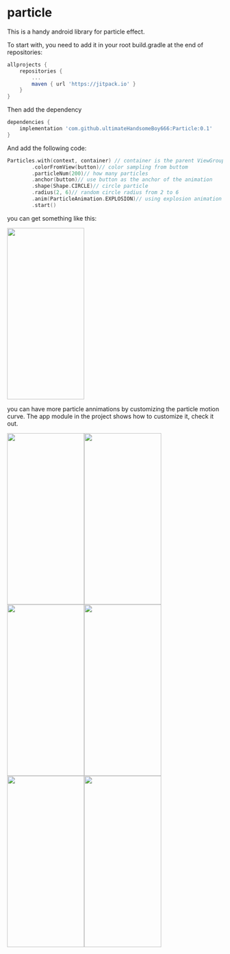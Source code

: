 # particle

This is a handy android library for particle effect.

To start with, you need to add it in your root build.gradle at the end of repositories:

```groovy
allprojects {
	repositories {
		...
		maven { url 'https://jitpack.io' }
	}
}
```

Then add the dependency

```groovy
dependencies {
	implementation 'com.github.ultimateHandsomeBoy666:Particle:0.1'
}
```

And add the following code:
```kotlin
Particles.with(context, container) // container is the parent ViewGroup
		.colorFromView(button)// color sampling from buttom
		.particleNum(200)// how many particles
		.anchor(button)// use button as the anchor of the animation
		.shape(Shape.CIRCLE)// circle particle
		.radius(2, 6)// random circle radius from 2 to 6
		.anim(ParticleAnimation.EXPLOSION)// using explosion animation
		.start()
```
you can get something like this:

<img src="https://p3-juejin.byteimg.com/tos-cn-i-k3u1fbpfcp/da7082f52a674bafb5eeb86eb25de7c4~tplv-k3u1fbpfcp-watermark.image" width="180" height="400">

you can have more particle annimations by customizing the particle motion curve. The app module in the project shows how to customize it, check it out. 

<img src="https://p3-juejin.byteimg.com/tos-cn-i-k3u1fbpfcp/2e965bcfd21a42a7ab9fc23dedae21ef~tplv-k3u1fbpfcp-watermark.image" width="180" height="400"><img src="/gifs/demo.gif" width="180" height="400"><img src="/gifs/demo1.gif" width="180" height="400"><img src="/gifs/demo2.gif" width="180" height="400"><img src="/gifs/demo4.gif" width="180" height="400"><img src="/gifs/demo5.gif" width="180" height="400">

